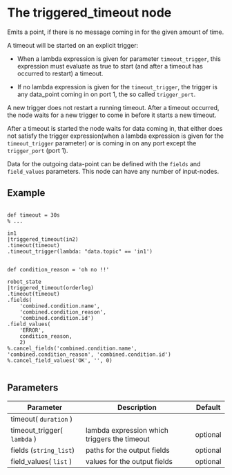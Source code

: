 The triggered_timeout node
=====================

Emits a point, if there is no message coming in for the given amount of time.

A timeout will be started on an explicit trigger:
* When a lambda expression is given for parameter `timeout_trigger`, this expression must evaluate as true
to start (and after a timeout has occurred to restart) a timeout.

* If no lambda expression is given for the `timeout_trigger`, the trigger is any data_point coming in on port 1, the
so called `trigger_port`.

A new trigger does not restart a running timeout.
After a timeout occurred, the node waits for a new trigger to come in before it starts a new timeout.

After a timeout is started the node waits for data coming in,
that either does not satisfy the trigger expression(when a lambda expression is given for
the `timeout_trigger` parameter) or is coming in on any port except the `trigger_port` (port 1).

Data for the outgoing data-point can be defined with the `fields` and `field_values` parameters.
This node can have any number of input-nodes.

Example
-------

```dfs  

def timeout = 30s
% ...

in1
|triggered_timeout(in2)
.timeout(timeout)
.timeout_trigger(lambda: "data.topic" == 'in1')


def condition_reason = 'oh no !!'

robot_state
|triggered_timeout(orderlog)
.timeout(timeout)
.fields(
    'combined.condition.name', 
    'combined.condition_reason', 
    'combined.condition.id')
.field_values(
    'ERROR', 
    condition_reason, 
    2)
%.cancel_fields('combined.condition.name', 'combined.condition_reason', 'combined.condition.id')
%.cancel_field_values('OK', '', 0)
 
```

 
Parameters
----------

Parameter     | Description | Default 
--------------|-------------|--------- 
timeout( `duration` )|  | 
timeout_trigger( `lambda` ) | lambda expression which triggers the timeout | optional
fields (`string_list`) | paths for the output fields | optional
field_values( `list` ) | values for the output fields | optional
 